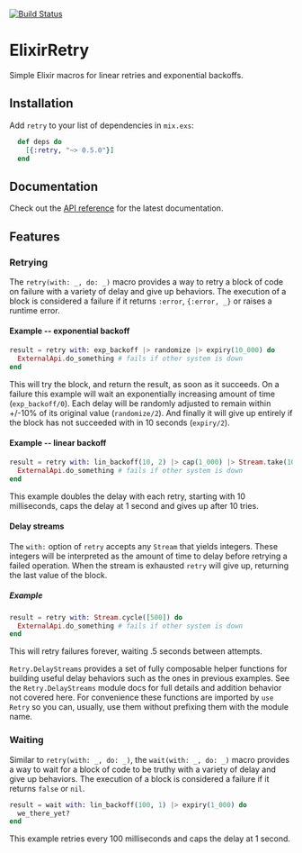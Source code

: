 [![Build Status](https://travis-ci.org/safwank/ElixirRetry.svg?branch=master)](https://travis-ci.org/safwank/ElixirRetry)

# ElixirRetry

Simple Elixir macros for linear retries and exponential backoffs.

## Installation

Add `retry` to your list of dependencies in `mix.exs`:

```elixir
  def deps do
    [{:retry, "~> 0.5.0"}]
  end
```

## Documentation

Check out the [API reference](https://hexdocs.pm/retry/api-reference.html) for the latest documentation.

## Features

### Retrying

The `retry(with: _, do: _)` macro provides a way to retry a block of code on failure with a variety of delay and give up behaviors. The execution of a block is considered a failure if it returns `:error`, `{:error, _}` or raises a runtime error.

#### Example -- exponential backoff

```elixir
result = retry with: exp_backoff |> randomize |> expiry(10_000) do
  ExternalApi.do_something # fails if other system is down
end
```
This will try the block, and return the result, as soon as it succeeds. On a failure this example will wait an exponentially increasing amount of time (`exp_backoff/0`). Each delay will be randomly adjusted to remain within +/-10% of its original value (`randomize/2`). And finally it will give up entirely if the block has not succeeded with in 10 seconds (`expiry/2`).

#### Example -- linear backoff

```elixir
result = retry with: lin_backoff(10, 2) |> cap(1_000) |> Stream.take(10) do
  ExternalApi.do_something # fails if other system is down
end
```

This example doubles the delay with each retry, starting with 10 milliseconds, caps the delay at 1 second and gives up after 10 tries.

#### Delay streams

The `with:` option of `retry` accepts any `Stream` that yields integers. These integers will be interpreted as the amount of time to delay before retrying a failed operation. When the stream is exhausted `retry` will give up, returning the last value of the block.

##### Example

```elixir
result = retry with: Stream.cycle([500]) do
  ExternalApi.do_something # fails if other system is down
end
```

This will retry failures forever, waiting .5 seconds between attempts.


`Retry.DelayStreams` provides a set of fully composable helper functions for building useful delay behaviors such as the ones in previous examples. See the `Retry.DelayStreams` module docs for full details and addition behavior not covered here. For convenience these functions are imported by `use Retry` so you can, usually, use them without prefixing them with the module name.

### Waiting

Similar to `retry(with: _, do: _)`, the `wait(with: _, do: _)` macro provides a way to wait for a block of code to be truthy with a variety of delay and give up behaviors. The execution of a block is considered a failure if it returns `false` or `nil`.

```elixir
result = wait with: lin_backoff(100, 1) |> expiry(1_000) do
  we_there_yet?
end
```

This example retries every 100 milliseconds and caps the delay at 1 second.
